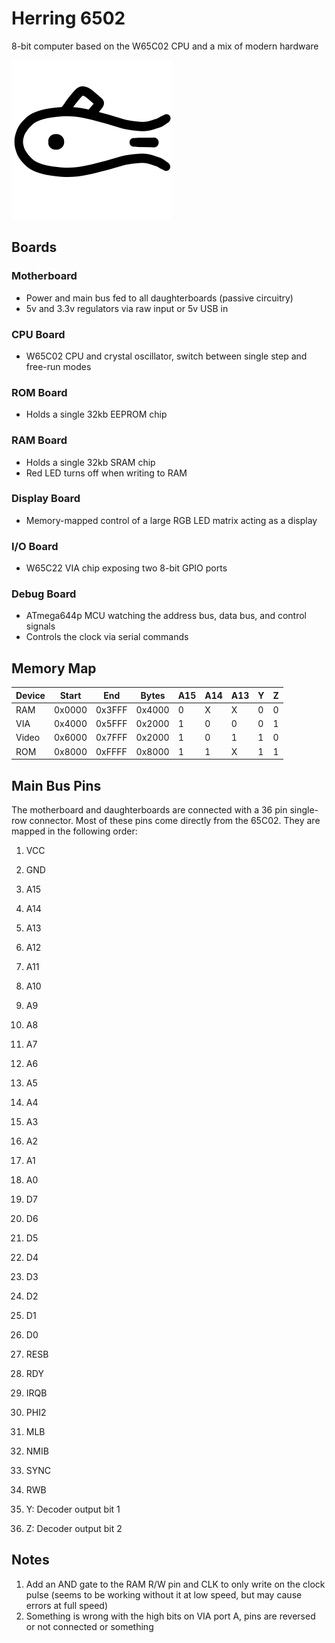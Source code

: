 # Herring 6502

8-bit computer based on the W65C02 CPU and a mix of modern hardware

![Herring 6502 Logo](/assets/images/logo_black_256.png)

## Boards

### Motherboard

- Power and main bus fed to all daughterboards (passive circuitry)
- 5v and 3.3v regulators via raw input or 5v USB in

### CPU Board

- W65C02 CPU and crystal oscillator, switch between single step and free-run modes

### ROM Board

- Holds a single 32kb EEPROM chip

### RAM Board

- Holds a single 32kb SRAM chip
- Red LED turns off when writing to RAM

### Display Board

- Memory-mapped control of a large RGB LED matrix acting as a display

### I/O Board

- W65C22 VIA chip exposing two 8-bit GPIO ports

### Debug Board

- ATmega644p MCU watching the address bus, data bus, and control signals
- Controls the clock via serial commands

## Memory Map

| Device | Start  | End    | Bytes  | A15 | A14 | A13 | Y   | Z   |
| ------ | ------ | ------ | ------ | --- | --- | --- | --- | --- |
| RAM    | 0x0000 | 0x3FFF | 0x4000 | 0   | X   | X   | 0   | 0   |
| VIA    | 0x4000 | 0x5FFF | 0x2000 | 1   | 0   | 0   | 0   | 1   |
| Video  | 0x6000 | 0x7FFF | 0x2000 | 1   | 0   | 1   | 1   | 0   |
| ROM    | 0x8000 | 0xFFFF | 0x8000 | 1   | 1   | X   | 1   | 1   |

## Main Bus Pins

The motherboard and daughterboards are connected with a 36 pin single-row connector. Most of these pins come directly from the 65C02. They are mapped in the following order:

1. VCC
2. GND

3. A15
4. A14
5. A13
6. A12
7. A11
8. A10
9. A9
10. A8
11. A7
12. A6
13. A5
14. A4
15. A3
16. A2
17. A1
18. A0

19. D7
20. D6
21. D5
22. D4
23. D3
24. D2
25. D1
26. D0

27. RESB
28. RDY
29. IRQB
30. PHI2
31. MLB
32. NMIB
33. SYNC
34. RWB
35. Y: Decoder output bit 1
36. Z: Decoder output bit 2

## Notes

1. Add an AND gate to the RAM R/W pin and CLK to only write on the clock pulse (seems to be working without it at low speed, but may cause errors at full speed)
2. Something is wrong with the high bits on VIA port A, pins are reversed or not connected or something